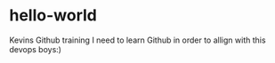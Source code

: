 # hello-world
Kevins Github training
I need to learn Github in order to allign with this devops boys:)
